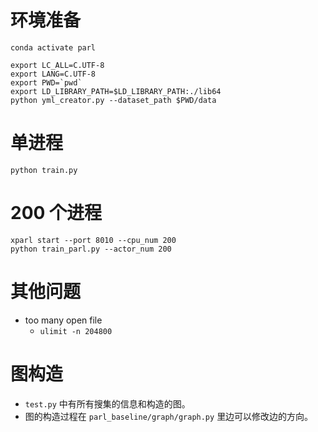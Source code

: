 # 环境准备

```
conda activate parl

export LC_ALL=C.UTF-8
export LANG=C.UTF-8
export PWD=`pwd`
export LD_LIBRARY_PATH=$LD_LIBRARY_PATH:./lib64
python yml_creator.py --dataset_path $PWD/data
```

# 单进程

```
python train.py
```

# 200 个进程

```
xparl start --port 8010 --cpu_num 200
python train_parl.py --actor_num 200
```

# 其他问题

* too many open file
    * `ulimit -n 204800`

# 图构造
* `test.py` 中有所有搜集的信息和构造的图。
* 图的构造过程在 `parl_baseline/graph/graph.py` 里边可以修改边的方向。